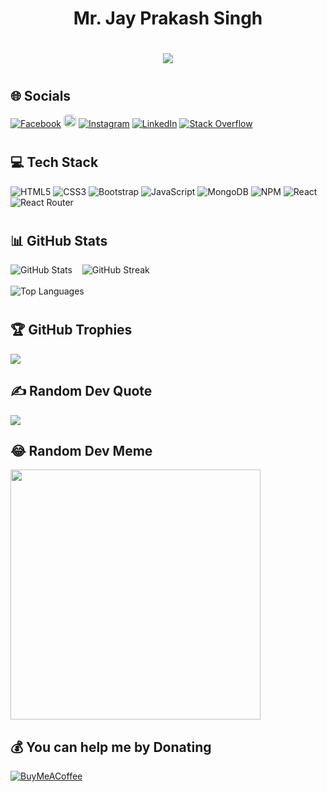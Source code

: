 # 
<h1 align="center"> Mr. Jay Prakash Singh </h1>
<h1 align="center">
    <img src="https://readme-typing-svg.herokuapp.com/?font=Righteous&size=30&center=true&vCenter=true&duration=3000&lines=(Front-End+Developer);(ReactJS+Developer);(UI+Developer)" />
</h1>

# <h2>🌐 Socials </h2>
[![Facebook](https://img.shields.io/badge/Facebook-%231877F2.svg?logo=Facebook&logoColor=white)](https://facebook.com/jayprakash199221) 
<a href="mailto:jayprakash199221@gmail.com" ><img src="https://img.shields.io/badge/Gmail-333333?style=for-the-badge&logo=gmail&logoColor=red" style="height: 20px;max-width: 100%;border-radius: 5px;" /></a> [![Instagram](https://img.shields.io/badge/Instagram-%23E4405F.svg?logo=Instagram&logoColor=white)](https://instagram.com/jayprakashsingh10031) [![LinkedIn](https://img.shields.io/badge/LinkedIn-%230077B5.svg?logo=linkedin&logoColor=white)](https://linkedin.com/in/jay-prakash-singh-028957128/) [![Stack Overflow](https://img.shields.io/badge/-Stackoverflow-FE7A16?logo=stack-overflow&logoColor=white)](https://stackoverflow.com/users/18405681/jay-prakash-singh) 

# <h2>💻 Tech Stack </h2>
![HTML5](https://img.shields.io/badge/html5-%23E34F26.svg?style=for-the-badge&logo=html5&logoColor=white)
![CSS3](https://img.shields.io/badge/css3-%231572B6.svg?style=for-the-badge&logo=css3&logoColor=white) 
![Bootstrap](https://img.shields.io/badge/bootstrap-%238511FA.svg?style=for-the-badge&logo=bootstrap&logoColor=white)
![JavaScript](https://img.shields.io/badge/javascript-%23323330.svg?style=for-the-badge&logo=javascript&logoColor=%23F7DF1E) 
![MongoDB](https://img.shields.io/badge/MongoDB-%234ea94b.svg?style=for-the-badge&logo=mongodb&logoColor=white) 
![NPM](https://img.shields.io/badge/NPM-%23CB3837.svg?style=for-the-badge&logo=npm&logoColor=white) 
![React](https://img.shields.io/badge/react-%2320232a.svg?style=for-the-badge&logo=react&logoColor=%2361DAFB) 
![React Router](https://img.shields.io/badge/React_Router-CA4245?style=for-the-badge&logo=react-router&logoColor=white) 

# <h2>📊 GitHub Stats </h2>
![GitHub Stats](https://github-readme-stats.vercel.app/api?username=jayprakashcs12&theme=dark&hide_border=false&include_all_commits=true&count_private=true)&nbsp;&nbsp;&nbsp;&nbsp;![GitHub Streak](https://github-readme-streak-stats.herokuapp.com/?user=jayprakashcs12&theme=dark&hide_border=false)<br/><br/>![Top Languages](https://github-readme-stats.vercel.app/api/top-langs/?username=jayprakashcs12&theme=dark&hide_border=false&include_all_commits=true&count_private=true&layout=compact)


# <h2> 🏆 GitHub Trophies </h2>
![](https://github-profile-trophy.vercel.app/?username=jayprakashcs12&theme=discord&no-frame=false&no-bg=true&margin-w=4)

### <h2> ✍️ Random Dev Quote </h2>
![](https://quotes-github-readme.vercel.app/api?type=horizontal&theme=dark)

### <h2> 😂 Random Dev Meme </h2>
<img src='https://randommeme-five.vercel.app/' style="height: 400px;"/>

## 💰 You can help me by Donating
[![BuyMeACoffee](https://img.shields.io/badge/Buy%20Me%20a%20Coffee-ffdd00?style=for-the-badge&logo=buy-me-a-coffee&logoColor=black)](https://www.buymeacoffee.com/jay_prakash_1992) 

  
<!-- Proudly created with GPRM ( https://gprm.itsvg.in ) -->
